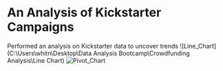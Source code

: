 # An Analysis of Kickstarter Campaigns
Performed an analysis on Kickstarter data to uncover trends
![Line_Chart](C:\Users\whitn\Desktop\Data Analysis Bootcamp\Crowdfunding Analysis\Line Chart)
![Pivot_Chart](C:/Users/whitn/Desktop/Data_Analysis_Bootcamp/Crowdfunding_Analysis/Pivot_Chart.png)
